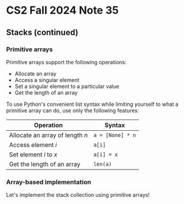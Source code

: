 # CS2 Fall 2024 Note 35

## Stacks (continued)

### Primitive arrays

Primitive arrays support the following operations:

* Allocate an array
* Access a singular element
* Set a singular element to a particular value
* Get the length of an array

To use Python's convenient list syntax while limiting yourself to what a
primitive array can do, use only the following features:

Operation|Syntax
-|-
Allocate an array of length $n$|`a = [None] * n`
Access element $i$|`a[i]`
Set element $i$ to $x$|`a[i] = x`
Get the length of an array|`len(a)`

### Array-based implementation

Let's implement the stack collection using primitive arrays!
